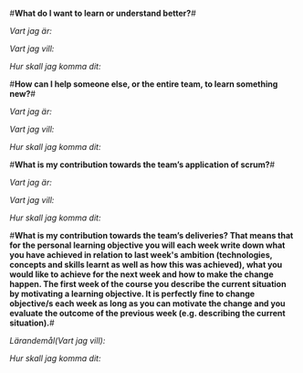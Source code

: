 
#**What do I want to learn or understand better?**#

*Vart jag är:* 

*Vart jag vill:* 

*Hur skall jag komma dit:*

#**How can I help someone else, or the entire team, to learn something new?**#

*Vart jag är:* 

*Vart jag vill:* 

*Hur skall jag komma dit:*

#**What is my contribution towards the team’s application of scrum?**#

*Vart jag är:* 

*Vart jag vill:*

*Hur skall jag komma dit:* 

#**What is my contribution towards the team’s deliveries? That means that for the personal learning objective you will each week write down what you have achieved in relation to last week's ambition (technologies, concepts and skills learnt as well as how this was achieved), what you would like to achieve for the next week and how to make the change happen. The first week of the course you describe the current situation by motivating a learning objective. It is perfectly fine to change objective/s each week as long as you can motivate the change and you evaluate the outcome of the previous week (e.g. describing the current situation).**#

*Lärandemål(Vart jag vill):* 

*Hur skall jag komma dit:* 

